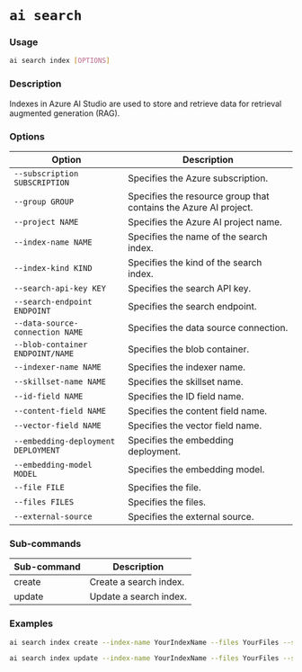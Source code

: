 # `ai search`

### Usage
``` bash
ai search index [OPTIONS]
```

### Description
Indexes in Azure AI Studio are used to store and retrieve data for retrieval augmented generation (RAG). 

### Options
| Option | Description |
| --- | --- |
| `--subscription SUBSCRIPTION` | Specifies the Azure subscription. |
| `--group GROUP` | Specifies the resource group that contains the Azure AI project. |
| `--project NAME` | Specifies the Azure AI project name. |
| `--index-name NAME` | Specifies the name of the search index. |
| `--index-kind KIND` | Specifies the kind of the search index. |
| `--search-api-key KEY` | Specifies the search API key. |
| `--search-endpoint ENDPOINT` | Specifies the search endpoint. |
| `--data-source-connection NAME` | Specifies the data source connection. |
| `--blob-container ENDPOINT/NAME` | Specifies the blob container. |
| `--indexer-name NAME` | Specifies the indexer name. |
| `--skillset-name NAME` | Specifies the skillset name. |
| `--id-field NAME` | Specifies the ID field name. |
| `--content-field NAME` | Specifies the content field name. |
| `--vector-field NAME` | Specifies the vector field name. |
| `--embedding-deployment DEPLOYMENT` | Specifies the embedding deployment. |
| `--embedding-model MODEL` | Specifies the embedding model. |
| `--file FILE` | Specifies the file. |
| `--files FILES` | Specifies the files. |
| `--external-source` | Specifies the external source. |

### Sub-commands
 | Sub-command | Description |
| --- | --- |
| create | Create a search index. |
| update | Update a search index. |

### Examples

``` bash title="Create a search index"
ai search index create --index-name YourIndexName --files YourFiles --search-api-key YourSearchApiKey --search-endpoint YourSearchEndpoint --group rg-contosoaihub --project contoso-outdoor-proj --subscription YourSubscriptionId
```

``` bash title="Update a search index"
ai search index update --index-name YourIndexName --files YourFiles --search-api-key YourSearchApiKey --search-endpoint YourSearchEndpoint --group rg-contosoaihub --project contoso-outdoor-proj --subscription YourSubscriptionId
```

